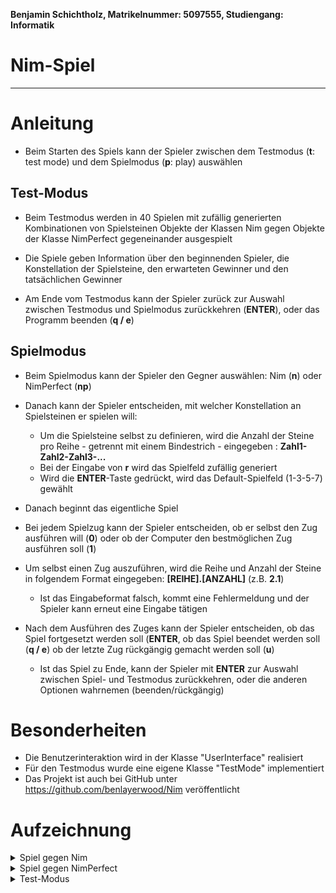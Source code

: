 **Benjamin Schichtholz, Matrikelnummer: 5097555, Studiengang: Informatik**

# Nim-Spiel
* * *

# Anleitung
* Beim Starten des Spiels kann der Spieler zwischen dem Testmodus (<b>t</b>: test mode) und dem Spielmodus (<b>p</b>: play) auswählen

## Test-Modus
*   Beim Testmodus werden in 40 Spielen mit zufällig generierten Kombinationen von   Spielsteinen Objekte der Klassen Nim gegen Objekte der Klasse NimPerfect gegeneinander ausgespielt

* Die Spiele geben Information über den beginnenden Spieler, die Konstellation der Spielsteine, den erwarteten Gewinner und den tatsächlichen Gewinner

* Am Ende vom Testmodus kann der Spieler zurück zur Auswahl zwischen Testmodus und Spielmodus zurückkehren (<b>ENTER</b>), oder das Programm beenden (<b>q / e</b>)

## Spielmodus
* Beim Spielmodus kann der Spieler den Gegner auswählen: Nim (<b>n</b>) oder NimPerfect (<b>np</b>)

* Danach kann der Spieler entscheiden, mit welcher Konstellation an Spielsteinen er spielen will:
    + Um die Spielsteine selbst zu definieren, wird die Anzahl der Steine pro Reihe - getrennt mit einem Bindestrich - eingegeben : <b>Zahl1-Zahl2-Zahl3-...</b>
    + Bei der Eingabe von <b>r</b> wird das Spielfeld zufällig generiert
    + Wird die <b>ENTER</b>-Taste gedrückt, wird das Default-Spielfeld (1-3-5-7) gewählt

* Danach beginnt das eigentliche Spiel

* Bei jedem Spielzug kann der Spieler entscheiden, ob er selbst den Zug ausführen will (<b>0</b>) oder ob der Computer den bestmöglichen Zug ausführen soll (<b>1</b>)

* Um selbst einen Zug auszuführen, wird die Reihe und Anzahl der Steine in folgendem Format eingegeben: <b>[REIHE].[ANZAHL]</b> (z.B. <b>2.1</b>)
    + Ist das Eingabeformat falsch, kommt eine Fehlermeldung und der Spieler kann erneut eine Eingabe tätigen

* Nach dem Ausführen des Zuges kann der Spieler entscheiden, ob das Spiel fortgesetzt werden soll (<b>ENTER</b>, ob das Spiel beendet werden soll (<b>q / e</b>) ob der letzte Zug rückgängig gemacht werden soll (<b>u</b>)
    + Ist das Spiel zu Ende, kann der Spieler mit <b>ENTER</b> zur Auswahl zwischen Spiel- und Testmodus zurückkehren, oder die anderen Optionen wahrnemen (beenden/rückgängig)

# Besonderheiten

* Die Benutzerinteraktion wird in der Klasse "UserInterface" realisiert
* Für den Testmodus wurde eine eigene Klasse "TestMode" implementiert
* Das Projekt ist auch bei GitHub unter https://github.com/benlayerwood/Nim veröffentlicht

# Aufzeichnung

<details>
    <summary>Spiel gegen Nim</summary>
    
    -----------------------------------------
    Welcome to the Game!
    Select the Game Mode
    -----------------------------------------
    1) Start Test mode [t]
    2) Start Playing [p]
    [t|p]: p
    
    ---------------
    Select Opponent
    ---------------
    1) Play against Nim [n]
    2) Play against NimPerfect [np]
    [n|np]: n
    
    You have chosen Nim!
    
    -----------
    Select Rows
    -----------
    Select preferred numbers in format "number1-number2-..." (example: 1-3-5)
    Type in "r" to randomly generate the Rows
    Type in "ENTER" to use default Rows (1-3-5-7)
    [Row numbers|r|ENTER]: 1-2-4-6
    
    -----------------------------
    I 
    I I 
    I I I I 
    I I I I I I 
    -----------------------------
    
    Make move manually (0) or let the computer make the move(1)
    [0|1]: 0
    Type in your Move in the Format: row.number (example: 2.1)
    Move [row.number]: 4.1
    
    ---------------------------
    I 
    I I 
    I I I I 
    I I I I I 
    ---------------------------
    
    Continue: ENTER
    End Game: "q" or "e"
    Undo last move: "u"
    [ENTER|q|u]: 
    
    ---------------------------
    I 
    I I 
    I I I I 
    I I I I I 
    ---------------------------
    
    Make move manually (0) or let the computer make the move(1)
    [0|1]: 1
    The computer is making the a move...
    
    ------------------------
    I 
    -
    I I I I 
    I I I I I 
    ------------------------
    
    Continue: ENTER
    End Game: "q" or "e"
    Undo last move: "u"
    [ENTER|q|u]: 
    
    ------------------------
    I 
    -
    I I I I 
    I I I I I 
    ------------------------
    
    Make move manually (0) or let the computer make the move(1)
    [0|1]: 0
    Type in your Move in the Format: row.number (example: 2.1)
    Move [row.number]: 4.4
    
    ----------------
    I 
    -
    I I I I 
    I 
    ----------------
    
    Continue: ENTER
    End Game: "q" or "e"
    Undo last move: "u"
    [ENTER|q|u]: u
    
    ------------------------
    I 
    -
    I I I I 
    I I I I I 
    ------------------------
    
    Make move manually (0) or let the computer make the move(1)
    [0|1]: 1
    The computer is making the a move...
    
    ----------------------
    I 
    -
    I I I 
    I I I I I 
    ----------------------
    
    Continue: ENTER
    End Game: "q" or "e"
    Undo last move: "u"
    [ENTER|q|u]: 
    
    ----------------------
    I 
    -
    I I I 
    I I I I I 
    ----------------------
    
    Make move manually (0) or let the computer make the move(1)
    [0|1]: 1
    The computer is making the a move...
    
    ----------------
    I 
    -
    I I I 
    I I 
    ----------------
    
    Continue: ENTER
    End Game: "q" or "e"
    Undo last move: "u"
    [ENTER|q|u]: 
    
    ----------------
    I 
    -
    I I I 
    I I 
    ----------------
    
    Make move manually (0) or let the computer make the move(1)
    [0|1]: 1
    The computer is making the a move...
    
    ------------
    I 
    -
    I 
    I I 
    ------------
    
    Continue: ENTER
    End Game: "q" or "e"
    Undo last move: "u"
    [ENTER|q|u]: 
    
    ------------
    I 
    -
    I 
    I I 
    ------------
    
    Make move manually (0) or let the computer make the move(1)
    [0|1]: 1
    The computer is making the a move...
    
    ---------
    I 
    -
    I 
    -
    ---------
    
    Continue: ENTER
    End Game: "q" or "e"
    Undo last move: "u"
    [ENTER|q|u]: 
    
    ---------
    I 
    -
    I 
    -
    ---------
    
    Make move manually (0) or let the computer make the move(1)
    [0|1]: 0
    Type in your Move in the Format: row.number (example: 2.1)
    Move [row.number]: 1.1
    
    --------
    -
    -
    I 
    -
    --------
    
    Continue: ENTER
    End Game: "q" or "e"
    Undo last move: "u"
    [ENTER|q|u]: 
    
    --------
    -
    -
    I 
    -
    --------
    
    Make move manually (0) or let the computer make the move(1)
    [0|1]: 1
    The computer is making the a move...
    
    -------
    -
    -
    -
    -
    -------
    
    The Game is over!
    Return to main menu: ENTER
    End Game: "q" or "e"
    Undo last move: "u"
    [ENTER|q|u]: q
</details>

<details>
    <summary>Spiel gegen NimPerfect</summary>
    
    -----------------------------------------
    Welcome to the Game!
    Select the Game Mode
    -----------------------------------------
    1) Start Test mode [t]
    2) Start Playing [p]
    [t|p]: p
    
    ---------------
    Select Opponent
    ---------------
    1) Play against Nim [n]
    2) Play against NimPerfect [np]
    [n|np]: n
    
    You have chosen Nim!
    
    -----------
    Select Rows
    -----------
    Select preferred numbers in format "number1-number2-..." (example: 1-3-5)
    Type in "r" to randomly generate the Rows
    Type in "ENTER" to use default Rows (1-3-5-7)
    [Row numbers|r|ENTER]: r
    
    -------------------------
    I I 
    I I 
    I I I 
    I I I I 
    -------------------------
    
    Make move manually (0) or let the computer make the move(1)
    [0|1]: 1
    The computer is making the a move...
    
    -----------------------
    I I 
    I I 
    I I I 
    I I I 
    -----------------------
    
    Continue: ENTER
    End Game: "q" or "e"
    Undo last move: "u"
    [ENTER|q|u]: 
    
    -----------------------
    I I 
    I I 
    I I I 
    I I I 
    -----------------------
    
    Make move manually (0) or let the computer make the move(1)
    [0|1]: 0
    Type in your Move in the Format: row.number (example: 2.1)
    Move [row.number]: 4.3
    
    ------------------
    I I 
    I I 
    I I I 
    -
    ------------------
    
    Continue: ENTER
    End Game: "q" or "e"
    Undo last move: "u"
    [ENTER|q|u]: 
    
    ------------------
    I I 
    I I 
    I I I 
    -
    ------------------
    
    Make move manually (0) or let the computer make the move(1)
    [0|1]: 1
    The computer is making the a move...
    
    ----------------
    I 
    I I 
    I I I 
    -
    ----------------
    
    Continue: ENTER
    End Game: "q" or "e"
    Undo last move: "u"
    [ENTER|q|u]: u
    
    ------------------
    I I 
    I I 
    I I I 
    -
    ------------------
    
    Make move manually (0) or let the computer make the move(1)
    [0|1]: 1
    The computer is making the a move...
    
    ----------------
    I 
    I I 
    I I I 
    -
    ----------------
    
    Continue: ENTER
    End Game: "q" or "e"
    Undo last move: "u"
    [ENTER|q|u]: 
    
    ----------------
    I 
    I I 
    I I I 
    -
    ----------------
    
    Make move manually (0) or let the computer make the move(1)
    [0|1]: 1
    The computer is making the a move...
    
    ---------------
    -
    I I 
    I I I 
    -
    ---------------
    
    Continue: ENTER
    End Game: "q" or "e"
    Undo last move: "u"
    [ENTER|q|u]: 
    
    ---------------
    -
    I I 
    I I I 
    -
    ---------------
    
    Make move manually (0) or let the computer make the move(1)
    [0|1]: 1
    The computer is making the a move...
    
    -------------
    -
    I I 
    I I 
    -
    -------------
    
    Continue: ENTER
    End Game: "q" or "e"
    Undo last move: "u"
    [ENTER|q|u]: 
    
    -------------
    -
    I I 
    I I 
    -
    -------------
    
    Make move manually (0) or let the computer make the move(1)
    [0|1]: 0
    Type in your Move in the Format: row.number (example: 2.1)
    Move [row.number]: 2.1
    
    -----------
    -
    I 
    I I 
    -
    -----------
    
    Continue: ENTER
    End Game: "q" or "e"
    Undo last move: "u"
    [ENTER|q|u]: 
    
    -----------
    -
    I 
    I I 
    -
    -----------
    
    Make move manually (0) or let the computer make the move(1)
    [0|1]: 1
    The computer is making the a move...
    
    ---------
    -
    I 
    I 
    -
    ---------
    
    Continue: ENTER
    End Game: "q" or "e"
    Undo last move: "u"
    [ENTER|q|u]: 
    
    ---------
    -
    I 
    I 
    -
    ---------
    
    Make move manually (0) or let the computer make the move(1)
    [0|1]: 1
    The computer is making the a move...
    
    --------
    -
    -
    I 
    -
    --------
    
    Continue: ENTER
    End Game: "q" or "e"
    Undo last move: "u"
    [ENTER|q|u]: 
    
    --------
    -
    -
    I 
    -
    --------
    
    Make move manually (0) or let the computer make the move(1)
    [0|1]: 0
    Type in your Move in the Format: row.number (example: 2.1)
    Move [row.number]: 3.1
    
    -------
    -
    -
    -
    -
    -------
    
    The Game is over!
    Return to main menu: ENTER
    End Game: "q" or "e"
    Undo last move: "u"
    [ENTER|q|u]: q
</details>

<details>
    <summary>Test-Modus</summary>
    
    -----------------------------------------
    Welcome to the Game!
    Select the Game Mode
    -----------------------------------------
    1) Start Test mode [t]
    2) Start Playing [p]
    [t|p]: t
    
    Game 1:
    Nim starts!
    Rows: 4 4 6 
    Nim should win!
    Nim has won!
    
    Game 2:
    NimPerfect starts!
    Rows: 2 2 3 6 
    NimPerfect should win!
    NimPerfect has won!
    
    Game 3:
    NimPerfect starts!
    Rows: 2 4 4 5 6 
    NimPerfect should win!
    NimPerfect has won!
    
    Game 4:
    Nim starts!
    Rows: 5 5 5 6 
    Nim should win!
    Nim has won!
    
    Game 5:
    Nim starts!
    Rows: 2 3 4 
    Nim should win!
    Nim has won!
    
    Game 6:
    Nim starts!
    Rows: 3 5 5 6 
    Nim should win!
    Nim has won!
    
    Game 7:
    Nim starts!
    Rows: 2 3 5 6 6 
    Nim should win!
    Nim has won!
    
    Game 8:
    NimPerfect starts!
    Rows: 4 4 6 
    NimPerfect should win!
    NimPerfect has won!
    
    Game 9:
    NimPerfect starts!
    Rows: 2 2 4 5 6 
    NimPerfect should win!
    NimPerfect has won!
    
    Game 10:
    NimPerfect starts!
    Rows: 3 4 5 6 
    NimPerfect should win!
    NimPerfect has won!
    
    Game 11:
    NimPerfect starts!
    Rows: 3 3 4 6 6 
    NimPerfect should win!
    NimPerfect has won!
    
    Game 12:
    NimPerfect starts!
    Rows: 2 2 4 6 
    NimPerfect should win!
    NimPerfect has won!
    
    Game 13:
    Nim starts!
    Rows: 3 3 4 6 
    Nim should win!
    Nim has won!
    
    Game 14:
    Nim starts!
    Rows: 2 2 3 4 
    Nim should win!
    Nim has won!
    
    Game 15:
    NimPerfect starts!
    Rows: 2 3 6 
    NimPerfect should win!
    NimPerfect has won!
    
    Game 16:
    NimPerfect starts!
    Rows: 3 5 6 
    NimPerfect should win!
    Nim has won!
    
    Game 17:
    NimPerfect starts!
    Rows: 4 5 6 
    NimPerfect should win!
    NimPerfect has won!
    
    Game 18:
    NimPerfect starts!
    Rows: 2 3 6 
    NimPerfect should win!
    NimPerfect has won!
    
    Game 19:
    NimPerfect starts!
    Rows: 2 2 3 4 
    NimPerfect should win!
    NimPerfect has won!
    
    Game 20:
    NimPerfect starts!
    Rows: 2 4 5 5 
    NimPerfect should win!
    NimPerfect has won!
    
    Game 21:
    Nim starts!
    Rows: 2 6 6 6 
    Nim should win!
    Nim has won!
    
    Game 22:
    Nim starts!
    Rows: 2 3 4 6 6 
    Nim should win!
    Nim has won!
    
    Game 23:
    NimPerfect starts!
    Rows: 3 4 4 5 6 
    NimPerfect should win!
    Nim has won!
    
    Game 24:
    Nim starts!
    Rows: 3 4 4 
    Nim should win!
    Nim has won!
    
    Game 25:
    Nim starts!
    Rows: 3 6 6 
    Nim should win!
    Nim has won!
    
    Game 26:
    NimPerfect starts!
    Rows: 3 3 6 
    NimPerfect should win!
    NimPerfect has won!
    
    Game 27:
    NimPerfect starts!
    Rows: 3 3 6 6 6 
    NimPerfect should win!
    NimPerfect has won!
    
    Game 28:
    Nim starts!
    Rows: 2 4 5 5 
    Nim should win!
    Nim has won!
    
    Game 29:
    NimPerfect starts!
    Rows: 3 4 5 6 
    NimPerfect should win!
    NimPerfect has won!
    
    Game 30:
    NimPerfect starts!
    Rows: 2 4 4 5 6 
    NimPerfect should win!
    NimPerfect has won!
    
    Game 31:
    Nim starts!
    Rows: 2 4 4 4 4 
    Nim should win!
    Nim has won!
    
    Game 32:
    NimPerfect starts!
    Rows: 3 3 4 
    NimPerfect should win!
    NimPerfect has won!
    
    Game 33:
    NimPerfect starts!
    Rows: 2 4 4 5 5 
    NimPerfect should win!
    NimPerfect has won!
    
    Game 34:
    Nim starts!
    Rows: 2 2 5 6 
    Nim should win!
    Nim has won!
    
    Game 35:
    Nim starts!
    Rows: 2 3 4 5 5 
    Nim should win!
    Nim has won!
    
    Game 36:
    NimPerfect starts!
    Rows: 4 4 6 6 6 
    NimPerfect should win!
    NimPerfect has won!
    
    Game 37:
    Nim starts!
    Rows: 2 2 4 5 
    Nim should win!
    Nim has won!
    
    Game 38:
    Nim starts!
    Rows: 2 3 5 6 
    Nim should win!
    Nim has won!
    
    Game 39:
    NimPerfect starts!
    Rows: 2 3 3 4 6 
    NimPerfect should win!
    Nim has won!
    
    Game 40:
    Nim starts!
    Rows: 3 5 6 6 
    Nim should win!
    Nim has won!
    
    Test Completed!
    Go back to main menu: ENTER
    End Game: "q" or "e"
    [ENTER|q|e]: q    
</details>